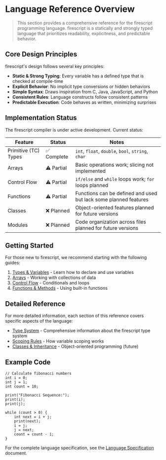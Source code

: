 # Language Reference Overview

> This section provides a comprehensive reference for the firescript programming language. firescript is a statically and strongly typed language that prioritizes readability, explicitness, and predictable behavior.

## Core Design Principles

firescript's design follows several key principles:

- **Static & Strong Typing**: Every variable has a defined type that is checked at compile-time
- **Explicit Behavior**: No implicit type conversions or hidden behaviors
- **Simple Syntax**: Draws inspiration from C, Java, JavaScript, and Python
- **Consistent Rules**: Language constructs follow consistent patterns
- **Predictable Execution**: Code behaves as written, minimizing surprises

## Implementation Status

The firescript compiler is under active development. Current status:

| Feature | Status | Notes |
|---------|--------|-------|
| Primitive (TC) Types | ✅ Complete | `int`, `float`, `double`, `bool`, `string`, `char` |
| Arrays | ⚠️ Partial | Basic operations work; slicing not implemented |
| Control Flow | ⚠️ Partial | `if/else` and `while` loops work; `for` loops planned |
| Functions | ⚠️ Partial | Functions can be defined and used but lack some planned features |
| Classes | ❌ Planned | Object-oriented features planned for future versions |
| Modules | ❌ Planned | Code organization across files planned for future versions |

## Getting Started

For those new to firescript, we recommend starting with the following guides:

1. [Types & Variables](variables.md) - Learn how to declare and use variables
2. [Arrays](arrays.md) - Working with collections of data
3. [Control Flow](control_flow.md) - Conditionals and loops
4. [Functions & Methods](functions.md) - Using built-in functions

## Detailed Reference

For more detailed information, each section of this reference covers specific aspects of the language:

- [Type System](type_system.md) - Comprehensive information about the firescript type system
- [Scoping Rules](scoping.md) - How variable scoping works
- [Classes & Inheritance](classes.md) - Object-oriented programming (future)

## Example Code

```firescript
// Calculate fibonacci numbers
int i = 0;
int j = 1;
int count = 10;

print("Fibonacci Sequence:");
print(i);
print(j);

while (count > 0) {
    int next = i + j;
    print(next);
    i = j;
    j = next;
    count = count - 1;
}
```

For the complete language specification, see the [Language Specification](../language_specification.md) document.
